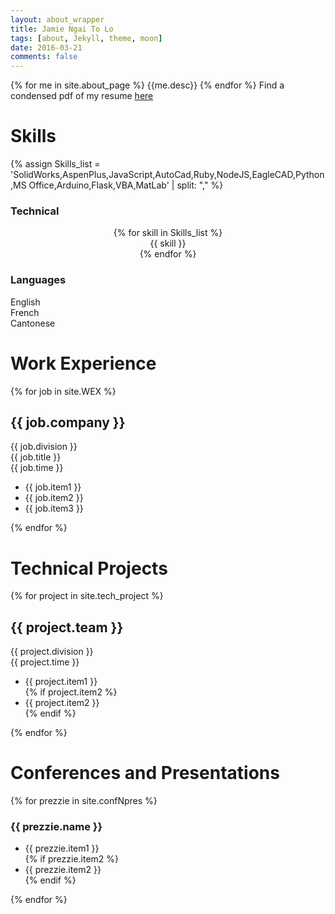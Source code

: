 ```yaml
---
layout: about_wrapper
title: Jamie Ngai To Lo
tags: [about, Jekyll, theme, moon]
date: 2016-03-21
comments: false
---
```

    
<div class = "sub-header-bio">
{% for me in site.about_page %}
{{me.desc}}
{% endfor %}
 Find a condensed pdf of my resume <a target="blank" href="{{site.url}}/assets/pdf/ngaito.pdf">here</a>
</div>

# Skills 

{% assign Skills_list = 'SolidWorks,AspenPlus,JavaScript,AutoCad,Ruby,NodeJS,EagleCAD,Python,MS Office,Arduino,Flask,VBA,MatLab' | split: "," %}
<h3 class="sub-header-three">Technical</h3>
<center>
<div class="grid">
{% for skill in Skills_list %}
<div class="in-grid" > {{ skill }} </div>
{% endfor %}
</div>  
</center> 

<h3 class = "sub-header-three">Languages</h3>
<div class="grid">
  <div class="in-grid" > English </div>
  <div class="in-grid" > French </div>
  <div class="in-grid" > Cantonese </div>
</div>


# Work Experience
{% for job in site.WEX %}

<div class="wex-job-row">
  <div class="wex-company-row">
    <h2 class="wex-h2">{{ job.company }}</h2>
  <div class="wex-div-h2"> {{ job.division }}</div>
  </div>

  <div class="wex-title-row">
    <div class="wex-title">{{ job.title }}</div>
    <div class="wex-duration">{{ job.time }}</div>
  </div>

  <div class="wex-descriptions">
      <ul>
          <li>{{ job.item1 }}</li>
          <li>{{ job.item2 }}</li>
          <li>{{ job.item3 }} </li>
      </ul>
  </div>
</div>



{% endfor %}


# Technical Projects 
{% for project in site.tech_project %}

<div class="wex-job-row">
  <div class="wex-company-row">
    <h2 class="wex-h2">{{ project.team }}</h2>
  <div class="wex-div-h2">
     {{ project.division }} <br>
     {{ project.time }}
  </div>
  </div>



  <div class="wex-descriptions">
      <ul>
          <li>{{ project.item1 }}</li>
          {% if project.item2 %}
            <li>{{ project.item2 }}</li>
          {% endif %}  
      </ul>
  </div>
</div>
{% endfor %}

# Conferences and Presentations
<div class="conf-wrapper">
{% for prezzie in site.confNpres %}

<div class="wex-job-row">

  <div class="wex-company-row">
    <h3 class="conf-title">{{ prezzie.name }}</h3>
  </div>
  <div class="conf-descriptions">
      <ul>
          <li>{{ prezzie.item1 }}</li>
          {% if prezzie.item2 %}
            <li>{{ prezzie.item2 }}</li>
          {% endif %}  
      </ul>
  </div>
</div>
{% endfor %}
</div>